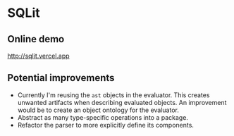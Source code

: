 # SQLit

## Online demo
http://sqlit.vercel.app

## Potential improvements
- Currently I'm reusing the `ast` objects in the evaluator. This creates unwanted artifacts when describing evaluated objects. An improvement would be to create an object ontology for the evaluator.
- Abstract as many type-specific operations into a package. 
- Refactor the parser to more explicitly define its components.
